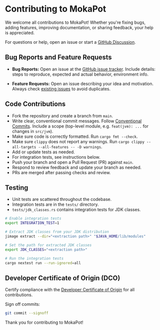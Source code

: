 # Contributing to MokaPot

We welcome all contributions to MokaPot! Whether you're fixing bugs, adding features, improving documentation, or sharing feedback, your help is appreciated.

For questions or help, open an issue or start a [GitHub Discussion](https://github.com/henryhchchc/mokapot/discussions).

## Bug Reports and Feature Requests

- **Bug Reports:**
  Open an issue at the [GitHub issue tracker](https://github.com/henryhchchc/mokapot/issues). Include details: steps to reproduce, expected and actual behavior, environment info.

- **Feature Requests:**
  Open an issue describing your idea and motivation. Always check [existing issues](https://github.com/henryhchchc/mokapot/issues) to avoid duplicates.

## Code Contributions

- Fork the repository and create a branch from `main`.
- Write clear, conventional commit messages.
  Follow [Conventional Commits](https://www.conventionalcommits.org/).
  Include a scope (top-level module, e.g. `feat(jvm): ...` for changes in `src/jvm`).
- Make sure code is correctly formatted.
  Run `cargo fmt --check`.
- Make sure `clippy` does not report any warnings.
  Run `cargo clippy --all-targets --all-features -- -D warnings`.
- Add or update tests as needed.
- For integration tests, see instructions below.
- Push your branch and open a Pull Request (PR) against `main`.
- Respond to review feedback and update your branch as needed.
- PRs are merged after passing checks and review.

## Testing

- Unit tests are scattered throughout the codebase.
- Integration tests are in the `tests/` directory.
- `tests/jdk_classes.rs` contains integration tests for JDK classes.

```bash
# Enable integration tests
export INTEGRATION_TEST=1

# Extract JDK classes from your JDK distribution
jimage extract --dir="<extraction path>" "$JAVA_HOME/lib/modules"

# Set the path for extracted JDK classes
export JDK_CLASSES="<extraction path>"

# Run the integration tests
cargo nextest run --run-ignored=all
```

## Developer Certificate of Origin (DCO)

Certify compliance with the [Developer Certificate of Origin](https://developercertificate.org) for all contributions.

Sign off commits:

```bash
git commit --signoff
```

Thank you for contributing to MokaPot!

